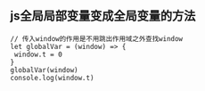 ## js全局局部变量变成全局变量的方法

```
// 传入window的作用是不用跳出作用域之外查找window
let globalVar = (window) => {
 window.t = 0
}
globalVar(window)
console.log(window.t)
```